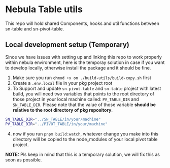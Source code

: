 # Nebula Table utils

This repo will hold shared Components, hooks and util functions between sn-table and sn-pivot-table.

## Local development setup (Temporary)

Since we have issues with setting up and linking this repo to work properly within nebula environment, here is the temporay solution in case if you want to develop locally, otherwise install the package and it should be fine.

1. Make sure you run `chmod +x on ./build-utils/build-copy.sh` first
2. Create a `.env.local` file in your pkg project root
3. To Support and update `sn-pivot-table` and `sn-table` project with latest build, you will need two variables that points to the root directory of those project in your local machine called: `PV_TABLE_DIR` and `SN_TABLE_DIR`. Please note that the value of those variable **should be relative to the root directory of pkg repository**.

```bash
SN_TABLE_DIR="../SN_TABLE/in/your/machine"
PV_TABLE_DIR="../PIVOT_TABLE/in/your/machine"
```

4. now if you run `pnpm build:watch`, whatever change you make into this directory will be copied to the node_modules of your local pivot table project.

**NOTE:** Pls keep in mind that this is a temporary solution, we will fix this as soon as possible.
